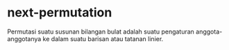 # next-permutation
Permutasi suatu susunan bilangan bulat adalah suatu pengaturan anggota-anggotanya ke dalam suatu barisan atau tatanan linier.
